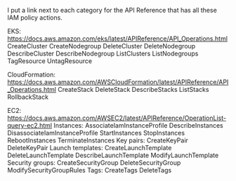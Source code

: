 I put a link next to each category for the API Reference that has all these IAM policy actions.

EKS:    https://docs.aws.amazon.com/eks/latest/APIReference/API_Operations.html
  CreateCluster
  CreateNodegroup
  DeleteCluster
  DeleteNodegroup
  DescribeCluster
  DescribeNodegroup
  ListClusters
  ListNodegroups
  TagResource
  UntagResource

CloudFormation:    https://docs.aws.amazon.com/AWSCloudFormation/latest/APIReference/API_Operations.html
  CreateStack
  DeleteStack
  DescribeStacks
  ListStacks
  RollbackStack

EC2:    https://docs.aws.amazon.com/AWSEC2/latest/APIReference/OperationList-query-ec2.html
  Instances:
    AssociateIamInstanceProfile
    DescribeInstances
    DisassociateIamInstanceProfile
    StartInstances
    StopInstances
    RebootInstances
    TerminateInstances
  Key pairs:
    CreateKeyPair
    DeleteKeyPair
  Launch templates:
    CreateLaunchTemplate
    DeleteLaunchTemplate
    DescribeLaunchTemplate
    ModifyLaunchTemplate
  Security groups:
    CreateSecurityGroup
    DeleteSecurityGroup
    ModifySecurityGroupRules
  Tags:
    CreateTags
    DeleteTags
